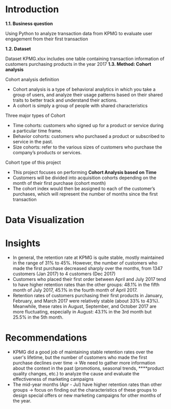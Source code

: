 # **Introduction**

**1.1. Business question**

Using Python to analyze transaction data from KPMG to evaluate user engagement from their first transaction

**1.2. Dataset**

Dataset KPMG.xlsx includes one table containing transaction information of customers purchasing products in the year 2017
**1.3. Method: Cohort analysis**

Cohort analysis definition

- Cohort analysis is a type of behavioral analytics in which you take a group of users, and analyze their usage patterns based on their shared traits to better track and understand their actions.
- A cohort is simply a group of people with shared characteristics

Three major types of Cohort

- Time cohorts: customers who signed up for a product or service during a particular time frame.
- Behavior cohorts: customers who purchased a product or subscribed to service in the past.
- Size cohorts: refer to the various sizes of customers who purchase the company’s products or services.

Cohort type of this project

- This project focuses on performing **Cohort Analysis based on Time**
- Customers will be divided into acquisition cohorts depending on the month of their first purchase (cohort month)
- The cohort index would then be assigned to each of the customer’s purchases, which will represent the number of months since the first transaction

# **Data Visualization**


# ****Insights****

- In general, the retention rate at KPMG is quite stable, mostly maintained in the range of 31% to 45%. However, the number of customers who made the first purchase decreased sharply over the months, from 1347 customers (Jan 2017) to 4 customers (Dec 2017)
- Customers who placed their first order between April and July 2017 tend to have higher retention rates than the other groups: 48.1% in the fifth month of July 2017, 45.1% in the fourth month of April 2017.
- Retention rates of customers purchasing their first products in January, February, and March 2017 were relatively stable (about 33% to 43%). Meanwhile, these rates in August, September, and October 2017 are more fluctuating, especially in August: 43.1% in the 3rd month but 25.5% in the 5th month.

# Recommendations

- KPMG did a good job of maintaining stable retention rates over the user's lifetime, but the number of customers who made the first purchase declines over time → We need to gather more information about the context in the past (promotions, seasonal trends, ****product quality changes, etc.) to analyze the cause and evaluate the effectiveness of marketing campaigns
- The mid-year months (Apr - Jul) have higher retention rates than other groups -> focus on finding out the characteristics of these groups to design special offers or new marketing campaigns for other months of the year.
